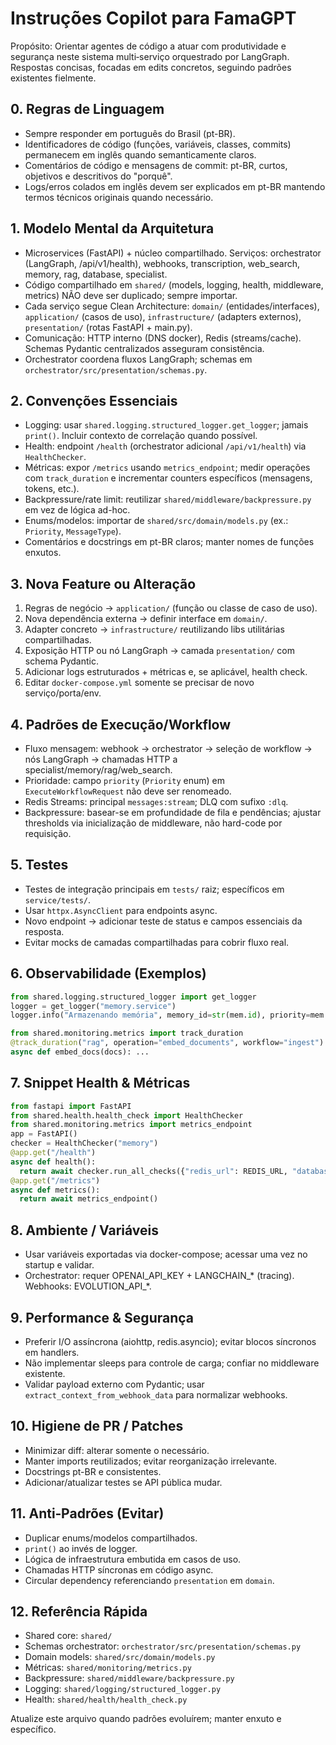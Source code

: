 # Instruções Copilot para FamaGPT

Propósito: Orientar agentes de código a atuar com produtividade e segurança neste sistema multi‑serviço orquestrado por LangGraph. Respostas concisas, focadas em edits concretos, seguindo padrões existentes fielmente.

## 0. Regras de Linguagem
- Sempre responder em português do Brasil (pt-BR).
- Identificadores de código (funções, variáveis, classes, commits) permanecem em inglês quando semanticamente claros.
- Comentários de código e mensagens de commit: pt-BR, curtos, objetivos e descritivos do "porquê".
- Logs/erros colados em inglês devem ser explicados em pt-BR mantendo termos técnicos originais quando necessário.

## 1. Modelo Mental da Arquitetura
- Microservices (FastAPI) + núcleo compartilhado. Serviços: orchestrator (LangGraph, /api/v1/health), webhooks, transcription, web_search, memory, rag, database, specialist.
- Código compartilhado em `shared/` (models, logging, health, middleware, metrics) NÃO deve ser duplicado; sempre importar.
- Cada serviço segue Clean Architecture: `domain/` (entidades/interfaces), `application/` (casos de uso), `infrastructure/` (adapters externos), `presentation/` (rotas FastAPI + main.py).
- Comunicação: HTTP interno (DNS docker), Redis (streams/cache). Schemas Pydantic centralizados asseguram consistência.
- Orchestrator coordena fluxos LangGraph; schemas em `orchestrator/src/presentation/schemas.py`.

## 2. Convenções Essenciais
- Logging: usar `shared.logging.structured_logger.get_logger`; jamais `print()`. Incluir contexto de correlação quando possível.
- Health: endpoint `/health` (orchestrator adicional `/api/v1/health`) via `HealthChecker`.
- Métricas: expor `/metrics` usando `metrics_endpoint`; medir operações com `track_duration` e incrementar counters específicos (mensagens, tokens, etc.).
- Backpressure/rate limit: reutilizar `shared/middleware/backpressure.py` em vez de lógica ad-hoc.
- Enums/modelos: importar de `shared/src/domain/models.py` (ex.: `Priority`, `MessageType`).
- Comentários e docstrings em pt-BR claros; manter nomes de funções enxutos.

## 3. Nova Feature ou Alteração
1. Regras de negócio → `application/` (função ou classe de caso de uso).
2. Nova dependência externa → definir interface em `domain/`.
3. Adapter concreto → `infrastructure/` reutilizando libs utilitárias compartilhadas.
4. Exposição HTTP ou nó LangGraph → camada `presentation/` com schema Pydantic.
5. Adicionar logs estruturados + métricas e, se aplicável, health check.
6. Editar `docker-compose.yml` somente se precisar de novo serviço/porta/env.

## 4. Padrões de Execução/Workflow
- Fluxo mensagem: webhook → orchestrator → seleção de workflow → nós LangGraph → chamadas HTTP a specialist/memory/rag/web_search.
- Prioridade: campo `priority` (`Priority` enum) em `ExecuteWorkflowRequest` não deve ser renomeado.
- Redis Streams: principal `messages:stream`; DLQ com sufixo `:dlq`.
- Backpressure: basear-se em profundidade de fila e pendências; ajustar thresholds via inicialização de middleware, não hard-code por requisição.

## 5. Testes
- Testes de integração principais em `tests/` raiz; específicos em `service/tests/`.
- Usar `httpx.AsyncClient` para endpoints async.
- Novo endpoint → adicionar teste de status e campos essenciais da resposta.
- Evitar mocks de camadas compartilhadas para cobrir fluxo real.

## 6. Observabilidade (Exemplos)
```python
from shared.logging.structured_logger import get_logger
logger = get_logger("memory.service")
logger.info("Armazenando memória", memory_id=str(mem.id), priority=mem.priority)

from shared.monitoring.metrics import track_duration
@track_duration("rag", operation="embed_documents", workflow="ingest")
async def embed_docs(docs): ...
```

## 7. Snippet Health & Métricas
```python
from fastapi import FastAPI
from shared.health.health_check import HealthChecker
from shared.monitoring.metrics import metrics_endpoint
app = FastAPI()
checker = HealthChecker("memory")
@app.get("/health")
async def health():
  return await checker.run_all_checks({"redis_url": REDIS_URL, "database_url": DB_URL})
@app.get("/metrics")
async def metrics():
  return await metrics_endpoint()
```

## 8. Ambiente / Variáveis
- Usar variáveis exportadas via docker-compose; acessar uma vez no startup e validar.
- Orchestrator: requer OPENAI_API_KEY + LANGCHAIN_* (tracing). Webhooks: EVOLUTION_API_*.

## 9. Performance & Segurança
- Preferir I/O assíncrona (aiohttp, redis.asyncio); evitar blocos síncronos em handlers.
- Não implementar sleeps para controle de carga; confiar no middleware existente.
- Validar payload externo com Pydantic; usar `extract_context_from_webhook_data` para normalizar webhooks.

## 10. Higiene de PR / Patches
- Minimizar diff: alterar somente o necessário.
- Manter imports reutilizados; evitar reorganização irrelevante.
- Docstrings pt-BR e consistentes.
- Adicionar/atualizar testes se API pública mudar.

## 11. Anti‑Padrões (Evitar)
- Duplicar enums/modelos compartilhados.
- `print()` ao invés de logger.
- Lógica de infraestrutura embutida em casos de uso.
- Chamadas HTTP síncronas em código async.
- Circular dependency referenciando `presentation` em `domain`.

## 12. Referência Rápida
- Shared core: `shared/`
- Schemas orchestrator: `orchestrator/src/presentation/schemas.py`
- Domain models: `shared/src/domain/models.py`
- Métricas: `shared/monitoring/metrics.py`
- Backpressure: `shared/middleware/backpressure.py`
- Logging: `shared/logging/structured_logger.py`
- Health: `shared/health/health_check.py`

Atualize este arquivo quando padrões evoluírem; manter enxuto e específico.
